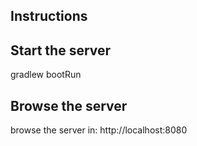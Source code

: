 ## Instructions ##

Start the server
----------------
gradlew bootRun

Browse the server
-----------------
browse the server in: http://localhost:8080 
